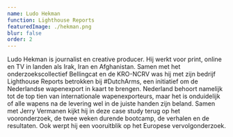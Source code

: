```yaml
---
name: Ludo Hekman
function: Lighthouse Reports
featuredImage: ./hekman.png
blur: false
order: 2
---
```

Ludo Hekman is journalist en creative producer. Hij werkt voor print, online en TV in landen als Irak, Iran en Afghanistan. Samen met het onderzoekscollectief Bellingcat en de KRO-NCRV was hij met zijn bedrijf Lighthouse Reports betrokken bij #DutchArms, een initiatief om de Nederlandse wapenexport in kaart te brengen. Nederland behoort namelijk tot de top tien van internationale wapenexporteurs, maar het is onduidelijk of alle wapens na de levering wel in de juiste handen zijn beland. Samen met Jerry Vermanen kijkt hij in deze case study terug op het vooronderzoek, de twee weken durende bootcamp, de verhalen en de resultaten. Ook werpt hij een vooruitblik op het Europese vervolgonderzoek.